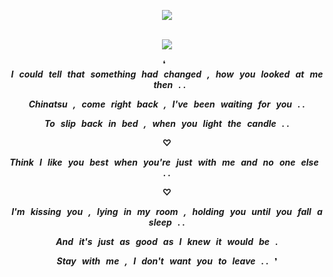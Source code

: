 <div align="center">

![](https://komarev.com/ghpvc/?username=vampyrumspectrum&abbreviated=true&label=OCEAN_PHOTOS&color=A78674)
</br>
</br>

![](https://i.postimg.cc/dVFn2FXZ/chisumi.png)

❛  ***I could tell that something had changed , how you looked at me then . .***

***Chinatsu , come right back , I've been waiting for you . .***

***To slip back in bed , when you light the candle . .***

**♡**

***Think I like you best when you're just with me and no one else . .***

**♡**

***I'm kissing you , lying in my room , holding you until you fall asleep . .***

***And it's just as good as I knew it would be .***

***Stay with me , I don't want you to leave . .*** ❜

</div>
